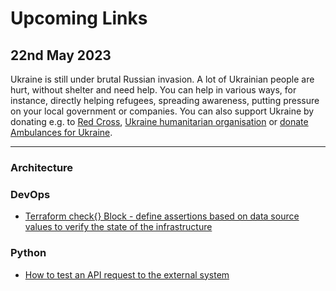 # Upcoming Links

## 22nd May 2023

Ukraine is still under brutal Russian invasion. A lot of Ukrainian people are hurt, without shelter and need help. You can help in various ways, for instance, directly helping refugees, spreading awareness, putting pressure on your local government or companies. You can also support Ukraine by donating e.g. to [Red Cross](https://www.icrc.org/en/donate/ukraine), [Ukraine humanitarian organisation](https://savelife.in.ua/en/donate/) or [donate Ambulances for Ukraine](https://www.gofundme.com/f/help-to-save-the-lives-of-civilians-in-a-war-zone).

---

### Architecture

### DevOps
- [Terraform check{} Block - define assertions based on data source values to verify the state of the infrastructure](https://unfriendlygrinch.info/posts/terraform-check-block/)

### Python
- [How to test an API request to the external system](https://blog.szymonmiks.pl/p/how-to-test-an-api-request-to-the-external-system/)

